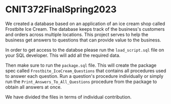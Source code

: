 # CNIT372FinalSpring2023

We created a database based on an application of an ice cream shop called Frostbite Ice Cream. The database keeps track of the business's customers and orders across multiple locations. This project serves to help the business get answers to questions that can provide value to the business.

In order to get access to the databse please run the ```load_script.sql``` file on your SQL developer. This will add all the required data.

Then make sure to run the ```package.sql``` file. This will create the package spec called ```Frostbite_IceCream_Questions``` that contains all procedures used to answer each question. Run a question's procedure individually or simply run the ```Print_Answers_To_All_Questions``` procedure from the package to obtain all answers at once. 

We have divided the files in terms of individual contribution. 
